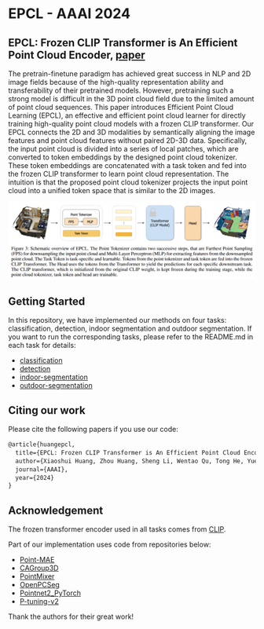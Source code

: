 # EPCL - AAAI 2024

## EPCL: Frozen CLIP Transformer is An Efficient Point Cloud Encoder, [paper](https://arxiv.org/abs/2212.04098)

The pretrain-finetune paradigm has achieved great success in NLP and 2D image fields because of the high-quality representation ability and transferability of their pretrained models. However, pretraining such a strong model is difficult in the 3D point cloud field due to the limited amount of point cloud sequences. This paper introduces Efficient Point Cloud Learning (EPCL), an effective and efficient point cloud learner for directly training high-quality point cloud models with a frozen CLIP transformer. Our EPCL connects the 2D and 3D modalities by semantically aligning the image features and point cloud features without paired 2D-3D data. Specifically, the input point cloud is divided into a series of local patches, which are converted to token embeddings by the designed point cloud tokenizer. These token embeddings are concatenated with a task token and fed into the frozen CLIP transformer to learn point cloud representation. The intuition is that the proposed point cloud tokenizer projects the input point cloud into a unified token space that is similar to the 2D images. 

![](assets/EPCL.png)
## Getting Started
In this repository, we have implemented our methods on four tasks: classification, detection, indoor segmentation and outdoor segmentation. If you want to run the corresponding tasks, please refer to the README.md in each task for details:
- [classification](classification/README.md)
- [detection](detection/README.md)
- [indoor-segmentation](indoor_segmentation/README.md)
- [outdoor-segmentation](outdoor_segmentation/README.md)

## Citing our work

Please cite the following papers if you use our code:

```latex
@article{huangepcl,
  title={EPCL: Frozen CLIP Transformer is An Efficient Point Cloud Encoder},
  author={Xiaoshui Huang, Zhou Huang, Sheng Li, Wentao Qu, Tong He, Yuenan Hou, Yifan Zuo, Wanli Ouyang},
  journal={AAAI},
  year={2024}
}
```


## Acknowledgement
The frozen transformer encoder used in all tasks comes from [CLIP](https://github.com/openai/CLIP). 

Part of our implementation uses code from repositories below:
- [Point-MAE](https://github.com/Pang-Yatian/Point-MAE)
- [CAGroup3D](https://github.com/Haiyang-W/CAGroup3D)
- [PointMixer](https://github.com/LifeBeyondExpectations/ECCV22-PointMixer)
- [OpenPCSeg](https://github.com/PJLab-ADG/OpenPCSeg)
- [Pointnet2_PyTorch](https://github.com/erikwijmans/Pointnet2_PyTorch)
- [P-tuning-v2](https://github.com/THUDM/P-tuning-v2)

Thank the authors for their great work!